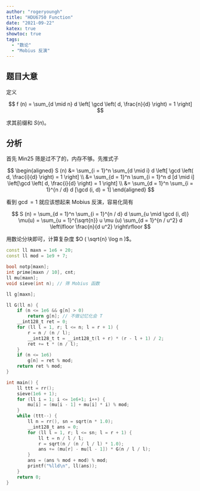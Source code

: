 ```yaml
---
author: "rogeryoungh"
title: "HDU6750 Function"
date: "2021-09-22"
katex: true
showtoc: true
tags: 
  - "数论"
  - "Mobius 反演"
---
```


## 题目大意

定义

$$
f (n) = \sum_{d \mid n} d \left[ \gcd \left( d, \frac{n}{d} \right) = 1 \right]
$$

求其前缀和 $S(n)$。

## 分析

首先 Min25 筛是过不了的，内存不够。先推式子

$$
\begin{aligned}
S (n) &= \sum_{i = 1}^n \sum_{d \mid i} d \left[ \gcd \left( d, \frac{i}{d} \right) = 1 \right] \\
&= \sum_{d = 1}^n \sum_{i = 1}^n d [d \mid i] \left[\gcd \left( d, \frac{i}{d} \right) = 1 \right] \\
&= \sum_{d = 1}^n \sum_{i = 1}^{n / d} d [\gcd (i, d) = 1]
\end{aligned}
$$

看到 $\gcd = 1$ 就应该想起来 Mobius 反演，容易化简有

$$
S (n) = \sum_{d = 1}^n \sum_{i = 1}^{n / d} d \sum_{u \mid \gcd (i, d)} \mu(u) = \sum_{u = 1}^{\sqrt{n}} u \mu (u) \sum_{d = 1}^{n / u^2} d \left\lfloor \frac{n}{d u^2} \right\rfloor
$$

用数论分块即可，计算复杂度 $O ( \sqrt{n} \log n )$。

```cpp
const ll maxn = 1e6 + 20;
const ll mod = 1e9 + 7;

bool notp[maxn];
int prime[maxn / 10], cnt;
ll mu[maxn];
void sieve(int n); // 筛 Mobius 函数

ll g[maxn];

ll G(ll n) {
    if (n <= 1e6 && g[n] > 0)
        return g[n]; // 不做记忆化会 T
    __int128_t ret = 0;
    for (ll l = 1, r; l <= n; l = r + 1) {
        r = n / (n / l);
        __int128_t t = __int128_t(l + r) * (r - l + 1) / 2;
        ret += t * (n / l);
    }
    if (n <= 1e6)
        g[n] = ret % mod;
    return ret % mod;
}

int main() {
    ll ttt = rr();
    sieve(1e6 + 1);
    for (ll i = 1; i <= 1e6+1; i++) {
        mu[i] = (mu[i - 1] + mu[i] * i) % mod;
    }
    while (ttt--) {
        ll n = rr(), sn = sqrt(n * 1.0);
        __int128_t ans = 0;
        for (ll l = 1, r; l <= sn; l = r + 1) {
            ll t = n / l / l;
            r = sqrt(n / (n / l / l) * 1.0);
            ans += (mu[r] - mu[l - 1]) * G(n / l / l);
        }
        ans = (ans % mod + mod) % mod;
        printf("%lld\n", ll(ans));
    }
    return 0;
}
```


